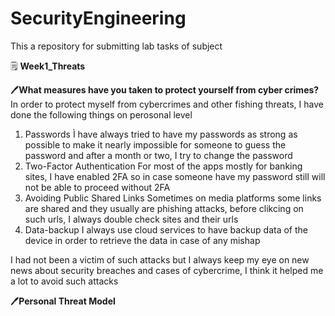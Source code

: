 # SecurityEngineering
This a repository for submitting lab tasks of subject

🗒️ **Week1_Threats**

🖊️**What measures have you taken to protect yourself from cyber crimes?**
In order to protect myself from cybercrimes and other fishing threats, I have done the following things on perosonal level
1) Passwords
   Ì have always tried to have my passwords as strong as possible to make it nearly impossible for someone to guess the password and after a month or two, I try to change the password
2) Two-Factor Authentication
   For most of the apps mostly for banking sites, I have enabled 2FA so in case someone have my password still will not be able to proceed without 2FA
3) Avoiding Public Shared Links
   Sometimes on media platforms some links are shared and they usually are phishing attacks, before clikcing on such urls, I always double check sites and their urls
4) Data-backup
   I always use cloud services to have backup data of the device in order to retrieve the data in case of any mishap 

I had not been a victim of such attacks but I always keep my eye on new news about security breaches and cases of cybercrime, I think it helped me a lot to avoid such attacks

🖊️**Personal Threat Model**
